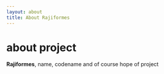 ```yaml
---
layout: about
title: About Rajiformes
---
```

# about project

**Rajiformes**, name, codename and of course hope of project